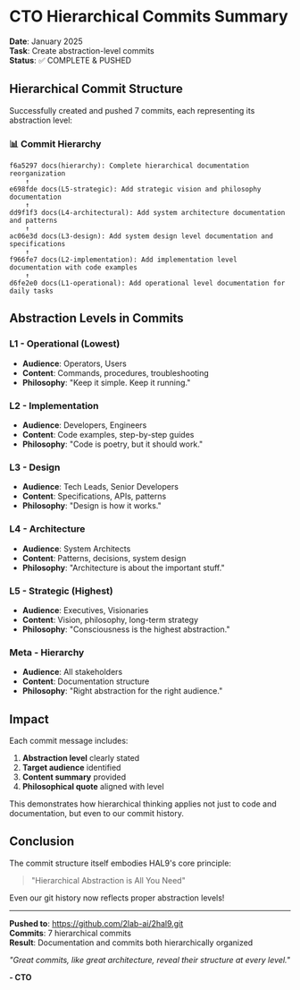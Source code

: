 # CTO Hierarchical Commits Summary

**Date**: January 2025  
**Task**: Create abstraction-level commits  
**Status**: ✅ COMPLETE & PUSHED

## Hierarchical Commit Structure

Successfully created and pushed 7 commits, each representing its abstraction level:

### 📊 Commit Hierarchy

```
f6a5297 docs(hierarchy): Complete hierarchical documentation reorganization
    ↑
e698fde docs(L5-strategic): Add strategic vision and philosophy documentation  
    ↑
dd9f1f3 docs(L4-architectural): Add system architecture documentation and patterns
    ↑
ac06e3d docs(L3-design): Add system design level documentation and specifications
    ↑
f966fe7 docs(L2-implementation): Add implementation level documentation with code examples
    ↑
d6fe2e0 docs(L1-operational): Add operational level documentation for daily tasks
```

## Abstraction Levels in Commits

### L1 - Operational (Lowest)
- **Audience**: Operators, Users
- **Content**: Commands, procedures, troubleshooting
- **Philosophy**: "Keep it simple. Keep it running."

### L2 - Implementation  
- **Audience**: Developers, Engineers
- **Content**: Code examples, step-by-step guides
- **Philosophy**: "Code is poetry, but it should work."

### L3 - Design
- **Audience**: Tech Leads, Senior Developers
- **Content**: Specifications, APIs, patterns
- **Philosophy**: "Design is how it works."

### L4 - Architecture
- **Audience**: System Architects
- **Content**: Patterns, decisions, system design
- **Philosophy**: "Architecture is about the important stuff."

### L5 - Strategic (Highest)
- **Audience**: Executives, Visionaries
- **Content**: Vision, philosophy, long-term strategy
- **Philosophy**: "Consciousness is the highest abstraction."

### Meta - Hierarchy
- **Audience**: All stakeholders
- **Content**: Documentation structure
- **Philosophy**: "Right abstraction for the right audience."

## Impact

Each commit message includes:
1. **Abstraction level** clearly stated
2. **Target audience** identified
3. **Content summary** provided
4. **Philosophical quote** aligned with level

This demonstrates how hierarchical thinking applies not just to code and documentation, but even to our commit history.

## Conclusion

The commit structure itself embodies HAL9's core principle:
> "Hierarchical Abstraction is All You Need"

Even our git history now reflects proper abstraction levels!

---

**Pushed to**: https://github.com/2lab-ai/2hal9.git  
**Commits**: 7 hierarchical commits  
**Result**: Documentation and commits both hierarchically organized

*"Great commits, like great architecture, reveal their structure at every level."*

**- CTO**